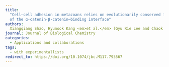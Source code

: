 ```yaml
---
title:
  "Cell–cell adhesion in metazoans relies on evolutionarily conserved features
  of the α-catenin·β-catenin–binding interface"
authors:
  Xiangqiang Shao, Hyunook Kang <em>et al.</em> (Gyu Rie Lee and Chaok Seok)
journal: Journal of Biological Chemistry
categories:
  - Applications and collaborations
tags:
  - with experimentallists
redirect_to: https://doi.org/10.1074/jbc.M117.795567
---
```


